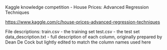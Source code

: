 Kaggle knowledge competition - House Prices: Advanced Regression Techniques

https://www.kaggle.com/c/house-prices-advanced-regression-techniques


File descriptions:
train.csv - the training set
test.csv - the test set
data_description.txt - full description of each column, originally prepared by Dean De Cock but lightly edited to match the column names used here
